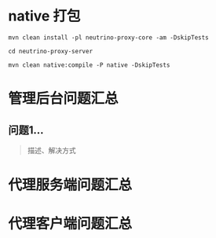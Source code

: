 # native 打包
```shell
mvn clean install -pl neutrino-proxy-core -am -DskipTests

cd neutrino-proxy-server

mvn clean native:compile -P native -DskipTests

```

# 管理后台问题汇总
## 问题1...
> 描述、解决方式

# 代理服务端问题汇总


# 代理客户端问题汇总
